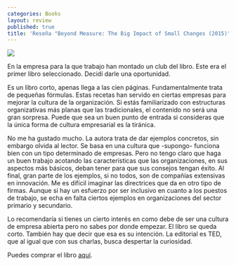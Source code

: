 ```yaml
---
categories: Books
layout: review
published: true
title: 'Reseña "Beyond Measure: The Big Impact of Small Changes (2015)"'
---
```

![](http://i.imgur.com/1zsUldJ.jpg)

En la empresa para la que trabajo han montado un club del libro. Este era el primer libro seleccionado. Decidí darle una oportunidad.

Es un libro corto, apenas llega a las cien páginas. Fundamentalmente trata de pequeñas fórmulas. Estas recetas han servido en ciertas empresas para mejorar la cultura de la organización. Si estás familiarizado con estructuras organizativas más planas que las tradicionales, el contenido no será una gran sorpresa. Puede que sea un buen punto de entrada si consideras que la única forma de cultura empresarial es la tiránica.


No me ha gustado mucho. La autora trata de dar ejemplos concretos, sin embargo olvida al lector. Se basa en una cultura que -supongo- funciona bien con un tipo determinado de empresas. Pero no tengo claro que haga un buen trabajo acotando las características que las organizaciones, en sus aspectos más básicos, deban tener para que sus consejos tengan éxito. Al final, gran parte de los ejemplos, si no todos, son de compañías extensivas en innovación. Me es difícil imaginar las directrices que da en otro tipo de firmas. Aunque sí hay un esfuerzo por ser inclusivo en cuanto a los puestos de trabajo, se echa en falta ciertos ejemplos en organizaciones del sector primario y secundario.

Lo recomendaría si tienes un cierto interés en como debe de ser una cultura de empresa abierta pero no sabes por donde empezar. El libro se queda corto. También hay que decir que esa es su intención. La editorial es TED, que al igual que con sus charlas, busca despertar la curiosidad.


Puedes comprar el libro [aquí](https://www.amazon.es/Beyond-Measure-Impact-Changes-English-ebook/dp/B00QCDO0EQ/ref=sr_1_1?ie=UTF8&qid=1483942169&sr=8-1&keywords=beyond+measure).




